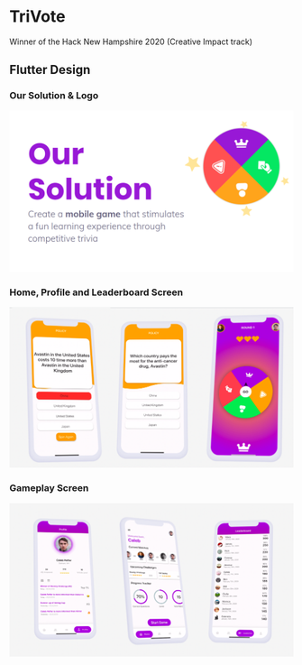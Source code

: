 # TriVote
Winner of the Hack New Hampshire 2020 (Creative Impact track)

## Flutter Design
### Our Solution & Logo
![Alt text](assets/trivote0.PNG?raw=true "Solution")
### Home, Profile and Leaderboard Screen
![Alt text](assets/trivote1.PNG?raw=true "Home Screen")
### Gameplay Screen
![Alt text](assets/trivote2.PNG?raw=true "Gameplay Screen")



